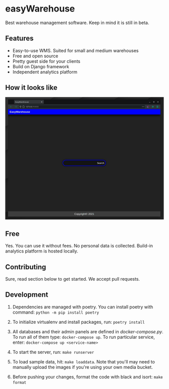 
# easyWarehouse

 Best warehouse management software. Keep in mind it is still in beta.

## Features

 - Easy-to-use WMS. Suited for small and medium warehouses
 - Free and open source
 - Pretty guest side for your clients
 - Build on Django framework
 - Independent analytics platform

## How it looks like

![Screenshot](doc/screenshot.jpeg)

## Free

 Yes. You can use it without fees. No personal data is collected. Build-in
 analytics platform is hosted locally.

## Contributing

 Sure, read section below to get started. We accept pull requests.

## Development

 1. Dependencies are managed with poetry. You can install poetry with command:
    `python -m pip install poetry`
    
 1. To initialize virtualenv and install packages, run: `poetry install`
    
 1. All databases and their admin panels are defined in *docker-compose.py*.
    To run all of them type: `docker-compose up`. To run particular service,
    enter: `docker-compose up <service-name>`
    
 1. To start the server, run: `make runserver`

 1. To load sample data, hit: `make loaddata`. Note that you'll may need to manually 
    upload the images if you're using your own media bucket.
    
 1. Before pushing your changes, format the code with black and isort:
    `make format`
